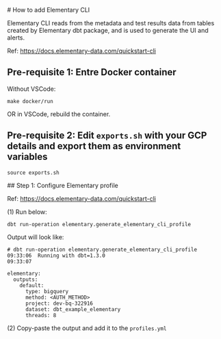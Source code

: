 # How to add Elementary CLI

Elementary CLI reads from the metadata and test results data from tables created by Elementary dbt package, and is used to generate the UI and alerts.

Ref: https://docs.elementary-data.com/quickstart-cli

## Pre-requisite 1: Entre Docker container

Without VSCode:
```
make docker/run
```

OR in VSCode, rebuild the container.

## Pre-requisite 2: Edit `exports.sh` with your GCP details and export them as environment variables
```
source exports.sh
```

## Step 1: Configure Elementary profile

Ref: https://docs.elementary-data.com/quickstart-cli

(1) Run below:
```
dbt run-operation elementary.generate_elementary_cli_profile
```

Output will look like:
```
# dbt run-operation elementary.generate_elementary_cli_profile
09:33:06  Running with dbt=1.3.0
09:33:07

elementary:
  outputs:
    default:
      type: bigquery
      method: <AUTH_METHOD>
      project: dev-bq-322916
      dataset: dbt_example_elementary
      threads: 8
```
(2) Copy-paste the output and add it to the `profiles.yml`


